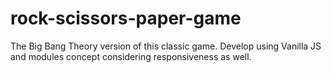 # rock-scissors-paper-game
The Big Bang Theory version of this classic game. Develop using Vanilla JS and modules concept considering responsiveness as well.

